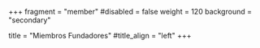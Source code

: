 +++
fragment = "member"
#disabled = false
weight = 120
background = "secondary"

title = "Miembros Fundadores"
#title_align = "left"
+++